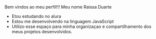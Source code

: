 Bem vindos ao meu perfil!!!
Meu nome Raissa Duarte
* Etou estudando no alura
* Estou me desenvolvendo na linguagem JavaScript
* Utilizo esse espaço para minha organizaçao e compartilhamento dos meus projetos desenvolvidos.
  
